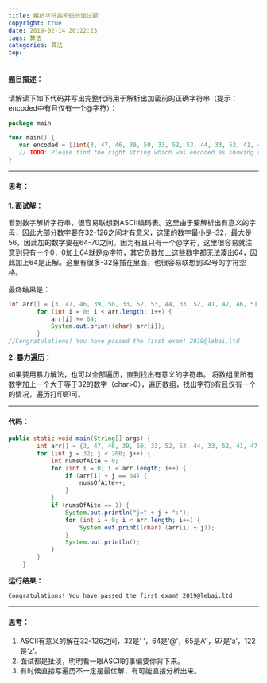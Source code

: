 ```yaml
---
title: 解析字符串密码的面试题
copyright: true
date: 2019-02-14 20:22:23
tags: 算法
categories: 算法
top:
---
```

#### 题目描述：

请解读下如下代码并写出完整代码用于解析出加密前的正确字符串（提示：encoded中有且仅有一个@字符）：

```go
package main

func main() {
   var encoded = []int{3, 47, 46, 39, 50, 33, 52, 53, 44, 33, 52, 41, 47, 46, 51, -31, -32, 25, 47, 53, -32, 40, 33, 54, 37, -32, 48, 33, 51, 51, 37, 36, -32, 52, 40, 37, -32, 38, 41, 50, 51, 52, -32, 37, 56, 33, 45, -31, -32, -14, -16, -15, -7, 0, 44, 37, 34, 33, 41, -18, 44, 52, 36}
   // TODO: Please find the right string which was encoded as showing above
}
```
<!--more-->

---
#### 思考：

**1. 面试解：**

看到数字解析字符串，很容易联想到ASCII编码表。这里由于要解析出有意义的字母，因此大部分数字要在32-126之间才有意义，这里的数字最小是-32，最大是56，因此加的数字要在64-70之间。因为有且只有一个@字符，这里很容易就注意到只有一个0，0加上64就是@字符，其它负数加上这些数字都无法凑出64，因此加上64是正解。这里有很多-32穿插在里面，也很容易联想到32号的字符空格。

最终结果是：

```java
int arr[] = {3, 47, 46, 39, 50, 33, 52, 53, 44, 33, 52, 41, 47, 46, 51, -31, -32, 25, 47, 53, -32, 40, 33, 54, 37, -32, 48, 33, 51, 51, 37, 36, -32, 52, 40, 37, -32, 38, 41, 50, 51, 52, -32, 37, 56, 33, 45, -31, -32, -14, -16, -15, -7, 0, 44, 37, 34, 33, 41, -18, 44, 52, 36};
        for (int i = 0; i < arr.length; i++) {
            arr[i] += 64;
            System.out.print((char) arr[i]);
        }
//Congratulations! You have passed the first exam! 2019@lebai.ltd

```

**2. 暴力遍历：**

如果要用暴力解法，也可以全部遍历，直到找出有意义的字符串。
将数组里所有数字加上一个大于等于32的数字（char>0），遍历数组，找出字符`@`有且仅有一个的情况，遍历打印即可。

---
#### 代码：

```java
public static void main(String[] args) {
        int arr[] = {3, 47, 46, 39, 50, 33, 52, 53, 44, 33, 52, 41, 47, 46, 51, -31, -32, 25, 47, 53, -32, 40, 33, 54, 37, -32, 48, 33, 51, 51, 37, 36, -32, 52, 40, 37, -32, 38, 41, 50, 51, 52, -32, 37, 56, 33, 45, -31, -32, -14, -16, -15, -7, 0, 44, 37, 34, 33, 41, -18, 44, 52, 36};
        for (int j = 32; j < 200; j++) {
            int numsOfAite = 0;
            for (int i = 0; i < arr.length; i++) {
                if (arr[i] + j == 64) {
                    numsOfAite++;
                }
            }
            if (numsOfAite == 1) {
                System.out.println("j=" + j + ":");
                for (int i = 0; i < arr.length; i++) {
                    System.out.print((char) (arr[i] + j));
                }
                System.out.println();
            }
        }
    }
```

**运行结果：**

```
Congratulations! You have passed the first exam! 2019@lebai.ltd
```

---
#### 思考：
1. ASCII有意义的解在32-126之间，32是‘ ’，64是‘@’，65是A‘’，97是‘a’，122是‘z’。
2. 面试都是扯淡，明明看一眼ASCII的事偏要你背下来。
3. 有时候直接写遍历不一定是最优解，有可能直接分析出来。